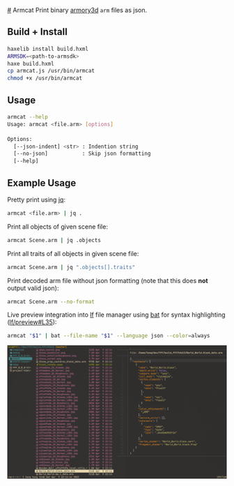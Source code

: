 [#](#) Armcat
Print binary [armory3d](https://armory3d.org/) `arm` files as json.


## Build + Install

```sh
haxelib install build.hxml
ARMSDK=<path-to-armsdk>
haxe build.hxml
cp armcat.js /usr/bin/armcat
chmod +x /usr/bin/armcat
```


## Usage

```sh
armcat --help
Usage: armcat <file.arm> [options]

Options:
  [--json-indent] <str> : Indention string
  [--no-json]           : Skip json formatting
  [--help]
```


## Example Usage

Pretty print using [jq](https://stedolan.github.io/jq/):
```sh
armcat <file.arm> | jq .
```

Print all objects of given scene file:
```sh
armcat Scene.arm | jq .objects
```

Print all traits of all objects in given scene file:
```sh
armcat Scene.arm | jq ".objects[].traits"
```

Print decoded arm file without json formatting (note that this does **not**
output valid json):
```sh
armcat Scene.arm --no-format
```

Live preview integration into [lf](https://github.com/gokcehan/lf/) file
  manager using [bat](https://github.com/sharkdp/bat) for syntax highlighting
  ([lf/preview#L35](https://github.com/tong/dot/blob/1e0cf5cfb6ed502c58608d7c3e10791c598b3ce1/lf/.config/lf/preview#L35)):
  
```sh
armcat "$1" | bat --file-name "$1" --language json --color=always
```

![](.github/armcat-lf.png)

